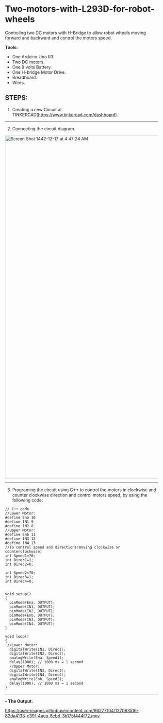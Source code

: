 # Two-motors-with-L293D-for-robot-wheels
Controling two DC motors with H-Bridge to allow robot wheels moving forward and backward and control the motors speed.

**Tools:**
- One Arduino Uno R3.
- Two DC motors.
- One 9 volts Battery.
- One H-bridge Motor Drive.
- Breadboard.
- Wires.

## **STEPS:**

1. Creating a new Circuit at TINKERCAD(https://www.tinkercad.com/dashboard).

---

2. Connecting the circuit diagram.

 <img width="1129" alt="Screen Shot 1442-12-17 at 4 47 24 AM" src="https://user-images.githubusercontent.com/86277104/127082007-133d0ddc-0227-4619-a944-215b384a323d.png">

---

3. Programing the circuit using C++ to control the motors in clockwise and counter clockwise direction and control motors speed, by using the following code:

```
// C++ code
//Lower Motor:
#define Ena 10
#define IN1 9
#define IN2 8
//Upper Motor:
#define Enb 11
#define IN3 12
#define IN4 13
//To control speed and directions(moving clockwise or counterclockwise)
int Speed1=70;
int Direc1=1;
int Direc2=0;

int Speed2=70;
int Direc3=1;
int Direc4=0;


void setup()
{
  pinMode(Ena, OUTPUT);
  pinMode(IN1, OUTPUT);
  pinMode(IN2, OUTPUT);
  pinMode(Enb, OUTPUT);
  pinMode(IN3, OUTPUT);
  pinMode(IN4, OUTPUT);
}

void loop()
{
 //Lower Motor:
  digitalWrite(IN1, Direc1);
  digitalWrite(IN2, Direc2);
  analogWrite(Ena, Speed1);
  delay(1000); // 1000 ms = 1 second
  //Upper Motor:
  digitalWrite(IN3, Direc3);
  digitalWrite(IN4, Direc4);
  analogWrite(Enb, Speed2);
  delay(1000); // 1000 ms = 1 second
}
```

---

**- The Output:** 

https://user-images.githubusercontent.com/86277104/127083516-82da4133-c39f-4aea-8ebd-3b175f444f72.mov



